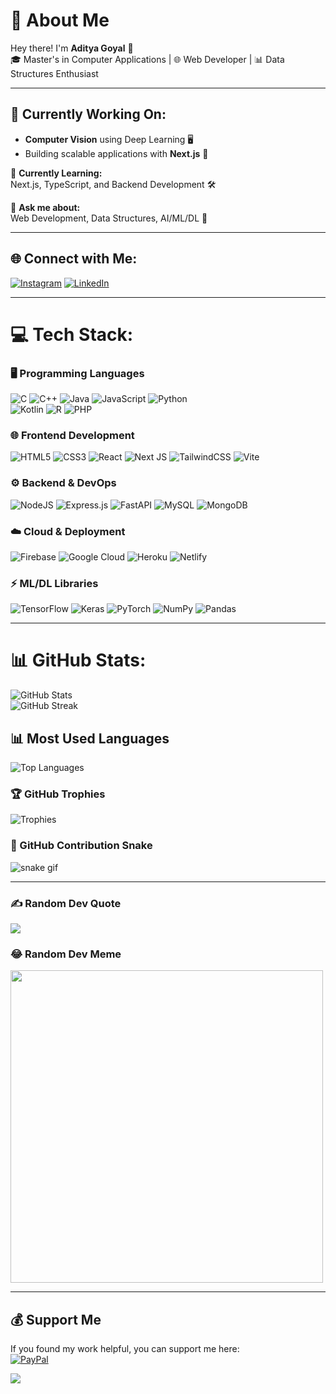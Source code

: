 # 💫 About Me
Hey there! I'm **Aditya Goyal** 👋  
🎓 Master's in Computer Applications | 🌐 Web Developer | 📊 Data Structures Enthusiast

---

## 🔭 Currently Working On:
- **Computer Vision** using Deep Learning 🖥️
- Building scalable applications with **Next.js** 🚀

🌱 **Currently Learning:**  
Next.js, TypeScript, and Backend Development 🛠️

💬 **Ask me about:**  
Web Development, Data Structures, AI/ML/DL 🤖

---

## 🌐 Connect with Me:
[![Instagram](https://img.shields.io/badge/Instagram-%23E4405F.svg?logo=Instagram&logoColor=white)](https://instagram.com/__.adityagoyal) 
[![LinkedIn](https://img.shields.io/badge/LinkedIn-%230A66C2.svg?logo=LinkedIn&logoColor=white)](https://linkedin.com/in/aditya-goyal)

---

# 💻 Tech Stack:

### 🖥️ Programming Languages
![C](https://img.shields.io/badge/C-%2300599C.svg?style=flat&logo=c&logoColor=white) 
![C++](https://img.shields.io/badge/C++-%2300599C.svg?style=flat&logo=c%2B%2B&logoColor=white) 
![Java](https://img.shields.io/badge/Java-%23ED8B00.svg?style=flat&logo=openjdk&logoColor=white) 
![JavaScript](https://img.shields.io/badge/JavaScript-%23323330.svg?style=flat&logo=javascript&logoColor=%23F7DF1E) 
![Python](https://img.shields.io/badge/Python-3670A0?style=flat&logo=python&logoColor=ffdd54)  
![Kotlin](https://img.shields.io/badge/Kotlin-%237F52FF.svg?style=flat&logo=kotlin&logoColor=white) 
![R](https://img.shields.io/badge/R-%23276DC3.svg?style=flat&logo=r&logoColor=white) 
![PHP](https://img.shields.io/badge/PHP-%23777BB4.svg?style=flat&logo=php&logoColor=white)

### 🌐 Frontend Development
![HTML5](https://img.shields.io/badge/HTML5-%23E34F26.svg?style=flat&logo=html5&logoColor=white) 
![CSS3](https://img.shields.io/badge/CSS3-%231572B6.svg?style=flat&logo=css3&logoColor=white) 
![React](https://img.shields.io/badge/React-%2320232a.svg?style=flat&logo=react&logoColor=%2361DAFB) 
![Next JS](https://img.shields.io/badge/Next-black?style=flat&logo=next.js&logoColor=white) 
![TailwindCSS](https://img.shields.io/badge/TailwindCSS-%2338B2AC.svg?style=flat&logo=tailwind-css&logoColor=white) 
![Vite](https://img.shields.io/badge/Vite-%23646CFF.svg?style=flat&logo=vite&logoColor=white)

### ⚙️ Backend & DevOps
![NodeJS](https://img.shields.io/badge/Node.js-6DA55F?style=flat&logo=node.js&logoColor=white) 
![Express.js](https://img.shields.io/badge/Express.js-%23404d59.svg?style=flat&logo=express&logoColor=%2361DAFB) 
![FastAPI](https://img.shields.io/badge/FastAPI-005571?style=flat&logo=fastapi) 
![MySQL](https://img.shields.io/badge/MySQL-%2300000f.svg?style=flat&logo=mysql&logoColor=white) 
![MongoDB](https://img.shields.io/badge/MongoDB-%234ea94b.svg?style=flat&logo=mongodb&logoColor=white)

### ☁️ Cloud & Deployment
![Firebase](https://img.shields.io/badge/Firebase-039BE5?style=flat&logo=firebase&logoColor=white) 
![Google Cloud](https://img.shields.io/badge/GoogleCloud-%234285F4.svg?style=flat&logo=google-cloud&logoColor=white) 
![Heroku](https://img.shields.io/badge/Heroku-%23430098.svg?style=flat&logo=heroku&logoColor=white) 
![Netlify](https://img.shields.io/badge/Netlify-%23000000.svg?style=flat&logo=netlify&logoColor=#00C7B7)

### ⚡ ML/DL Libraries
![TensorFlow](https://img.shields.io/badge/TensorFlow-%23FF6F00.svg?style=flat&logo=tensorflow&logoColor=white) 
![Keras](https://img.shields.io/badge/Keras-%23D00000.svg?style=flat&logo=keras&logoColor=white) 
![PyTorch](https://img.shields.io/badge/PyTorch-%23EE4C2C.svg?style=flat&logo=pytorch&logoColor=white) 
![NumPy](https://img.shields.io/badge/NumPy-%23013243.svg?style=flat&logo=numpy&logoColor=white) 
![Pandas](https://img.shields.io/badge/Pandas-%23150458.svg?style=flat&logo=pandas&logoColor=white)

---

# 📊 GitHub Stats:
![GitHub Stats](https://github-readme-stats.vercel.app/api?username=adityagoyal200&theme=radical&show_icons=true)  
![GitHub Streak](https://github-readme-streak-stats.herokuapp.com/?user=adityagoyal200&theme=radical)

## 📊 Most Used Languages
![Top Languages](https://github-readme-stats.vercel.app/api/top-langs/?username=adityagoyal200&layout=compact&theme=radical&langs_count=10)


### 🏆 GitHub Trophies
![Trophies](https://github-profile-trophy.vercel.app/?username=adityagoyal200&theme=monokai&no-frame=true&margin-w=4)

### 🐍 GitHub Contribution Snake
![snake gif](https://github.com/adityagoyal200/adityagoyal200/blob/output/github-contribution-grid-snake.svg)

---

### ✍️ Random Dev Quote
![](https://quotes-github-readme.vercel.app/api?type=horizontal&theme=merko)

### 😂 Random Dev Meme
<img src="https://random-memer.vercel.app/" width="500"/>

---

## 💰 Support Me
If you found my work helpful, you can support me here:  
[![PayPal](https://img.shields.io/badge/PayPal-00457C?style=for-the-badge&logo=paypal&logoColor=white)](https://paypal.me/@adityaGoyal3815)

[![](https://visitcount.itsvg.in/api?id=adityagoyal200&label=Profile%20Views&pretty=false)](https://visitcount.itsvg.in)
